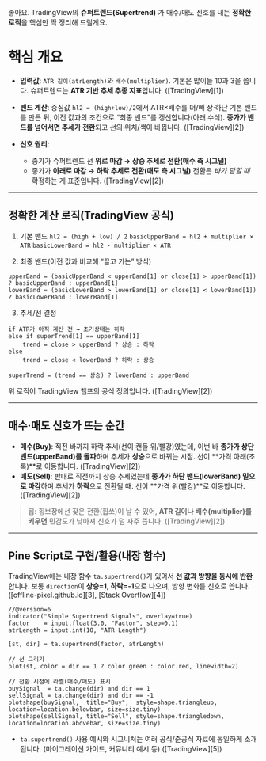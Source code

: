 좋아요. TradingView의 **슈퍼트렌드(Supertrend)** 가 매수/매도 신호를 내는 **정확한 로직**을 핵심만 딱 정리해 드릴게요.

# 핵심 개요

- **입력값**: `ATR 길이(atrLength)`와 `배수(multiplier)`. 기본은 많이들 10과 3을 씁니다. 슈퍼트렌드는 **ATR 기반 추세 추종 지표**입니다. ([TradingView][1])
- **밴드 계산**: 중심값 `hl2 = (high+low)/2`에서 ATR×배수를 더/빼 상·하단 기본 밴드를 만든 뒤, 이전 값과의 조건으로 “최종 밴드”를 갱신합니다(아래 수식). **종가가 밴드를 넘어서면 추세가 전환**되고 선의 위치/색이 바뀝니다. ([TradingView][2])
- **신호 원리**:

  - 종가가 슈퍼트렌드 선 **위로 마감 → 상승 추세로 전환(매수 측 시그널)**
  - 종가가 **아래로 마감 → 하락 추세로 전환(매도 측 시그널)**
    전환은 _바가 닫힐 때_ 확정하는 게 표준입니다. ([TradingView][2])

---

## 정확한 계산 로직(TradingView 공식)

1. 기본 밴드
   `hl2 = (high + low) / 2`
   `basicUpperBand = hl2 + multiplier × ATR`
   `basicLowerBand = hl2 - multiplier × ATR`

2. 최종 밴드(이전 값과 비교해 “끌고 가는” 방식)

```
upperBand = (basicUpperBand < upperBand[1] or close[1] > upperBand[1]) ? basicUpperBand : upperBand[1]
lowerBand = (basicLowerBand > lowerBand[1] or close[1] < lowerBand[1]) ? basicLowerBand : lowerBand[1]
```

3. 추세/선 결정

```
if ATR가 아직 계산 전 → 초기상태는 하락
else if superTrend[1] == upperBand[1]
    trend = close > upperBand ? 상승 : 하락
else
    trend = close < lowerBand ? 하락 : 상승

superTrend = (trend == 상승) ? lowerBand : upperBand
```

위 로직이 TradingView 헬프의 공식 정의입니다. ([TradingView][2])

---

## 매수·매도 신호가 뜨는 순간

- **매수(Buy)**: 직전 바까지 하락 추세(선이 캔들 위/빨강)였는데, 이번 바 **종가가 상단 밴드(upperBand)를 돌파**하며 추세가 **상승**으로 바뀌는 시점. 선이 \*\*가격 아래(초록)\*\*로 이동합니다. ([TradingView][2])
- **매도(Sell)**: 반대로 직전까지 상승 추세였는데 **종가가 하단 밴드(lowerBand) 밑으로 마감**하며 추세가 **하락**으로 전환될 때. 선이 \*\*가격 위(빨강)\*\*로 이동합니다. ([TradingView][2])

> 팁: 횡보장에선 잦은 전환(휩쏘)이 날 수 있어, **ATR 길이나 배수(multiplier)를 키우면** 민감도가 낮아져 신호가 덜 자주 뜹니다. ([TradingView][2])

---

## Pine Script로 구현/활용(내장 함수)

TradingView에는 내장 함수 `ta.supertrend()`가 있어서 **선 값과 방향을 동시에 반환**합니다. 보통 `direction`이 **상승=1, 하락=-1**으로 나오며, 방향 변화를 신호로 씁니다. ([offline-pixel.github.io][3], [Stack Overflow][4])

```pinescript
//@version=6
indicator("Simple Supertrend Signals", overlay=true)
factor    = input.float(3.0, "Factor", step=0.1)
atrLength = input.int(10, "ATR Length")

[st, dir] = ta.supertrend(factor, atrLength)

// 선 그리기
plot(st, color = dir == 1 ? color.green : color.red, linewidth=2)

// 전환 시점에 라벨(매수/매도) 표시
buySignal  = ta.change(dir) and dir == 1
sellSignal = ta.change(dir) and dir == -1
plotshape(buySignal,  title="Buy",  style=shape.triangleup,   location=location.belowbar, size=size.tiny)
plotshape(sellSignal, title="Sell", style=shape.triangledown, location=location.abovebar, size=size.tiny)
```

- `ta.supertrend()` 사용 예시와 시그니처는 여러 공식/준공식 자료에 동일하게 소개됩니다. (마이그레이션 가이드, 커뮤니티 예시 등) ([TradingView][5])
